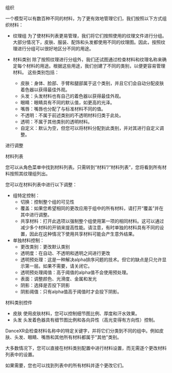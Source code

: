 组织

一个模型可以有数百种不同的材料，为了更有效地管理它们，我们按照以下方式组织材料：

- 纹理组
  为了使材料列表更易管理，我们将它们按照使用的纹理文件进行分组。大部分情况下，皮肤、服装、配饰和头发都使用不同的纹理图。因此，按照纹理进行分组可以很好地区分不同的用途。

- 材料类别
  除了按照纹理进行分组外，我们还试图通过检查材料和纹理名称来确定每个材料的用途。根据这些用途，我们创建了不同的类别，以便更容易管理材料。
  这些类别包括：
  - 皮肤：身体、脸部、手臂和腿部属于这个类别，并且它们会自动分配皮肤着色器以获得最佳外观。
  - 头发：头发材料也有自己的着色器以获得最佳外观。
  - 眼睛：眼睛具有不同的默认值，如更高的光泽。
  - 嘴唇：嘴唇也分配了与标准材料不同的值。
  - 不透明：不属于前述类别的不透明材料归类于此处。
  - 透明：不属于其他类别的透明材料。
  - 自定义：默认为空，但您可以将材料分配到此类别，并对其进行自定义调整。

进行调整

材料列表

您可以从角色菜单中找到材料列表。只需转到“材料”/“材料列表”，您将看到所有材料按照其纹理组列出。

您可以在材料列表中进行以下调整：
- 组特定控制：
  - 切换：控制整个组的可见性
  - 覆盖：如果您希望相同的更改应用于组中的所有材料，请打开“覆盖”并在其中进行调整。
  - 共享材料：打开此选项以强制整个组使用第一项的相同材料。这可以通过减少多个材料的开销来提高性能。请注意，有时单独的材料具有不同的设置，因此在这种情况下使用共享材料可能会产生意外结果。
- 单独材料控制：
  - 更改类别：更改默认类别
  - 透明度：在自动、不透明和透明之间进行更改
  - 透明预处理：这是一种解决alpha排序问题的技术。但它的缺点是只允许显示第一层。如果不需要，请关闭它。
  - 透明预处理阈值：高于阈值的alpha值不会使用预处理。
  - 表面：调整颜色、光滑度、金属和发光
  - 阴影：选择是否投下阴影
  - 阴影阈值：只有alpha值高于阈值时才会投下阴影。

材料类别控件

- 皮肤
  使用皮肤材料，您可以控制细节图比例、厚度和汗水效果。
- 头发
  头发着色器具有细节图比例和各向异性（高光变得有方向性）控制。

DanceXR会检查材料名称中的特定关键字，并将它们分类到不同的组中。例如皮肤、头发、眼睛、嘴唇和其他所有材料都属于"其他"类别。

大多数情况下，您可以直接在材料类别配置中进行材料设置，而无需逐个更改材料列表中的设置。

如果需要，您也可以找到列表中的所有材料并逐个更改它们。